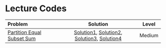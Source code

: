 # Lecture Codes

|  **Problem**  |  **Solution**  |  **Level**  |
|:--------------|:--------------:|:-----------:|
|  [Partition Equal Subset Sum](https://www.geeksforgeeks.org/problems/subset-sum-problem2014/1)  |  [Solution1](), [Solution2](), [Solution3](), [Solution4]()  |  Medium  |